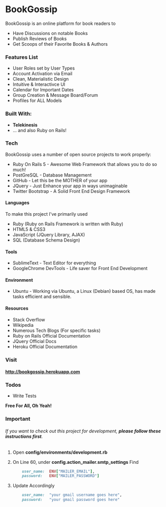 # BookGossip

BookGossip is an online platform for book readers to
  - Have Discussions on notable Books 
  - Publish Reviews of Books
  - Get Scoops of their Favorite Books & Authors

### Features List

  - User Roles set by User Types
  - Account Activation via Email
  - Clean, Materialistic Design
  - Intuitive & Interactivce UI
  - Calendar for Important Dates
  - Group Creation & Message Board/Forum
  - Profiles for ALL Models

### Built With:
  - **Telekinesis**
  - ... and also Ruby on Rails!

### Tech

BookGossip uses a number of open source projects to work properly:

* Ruby On Rails 5 - Awesome Web Framework that allows you to do so much!
* PostGreSQL - Database Management
* GitHub - Let this be the MOTHER of your app 
* JQuery - Just Enhance your app in ways unimaginable
* Twitter Bootstrap - A Solid Front End Design Framework 

#### Languages
To make this project I've primarily used
* Ruby (Ruby on Rails Framework is written with Ruby)
* HTML5 & CSS3
* JavaScript (JQuery Library, AJAX)
* SQL (Database Schema Design)

#### Tools
* SublimeText - Text Editor for everything
* GoogleChrome DevTools - Life saver for Front End Development

#### Environment
* Ubuntu - Working via Ubuntu, a Linux (Debian) based OS, has made tasks efficient and sensible.

#### Resources
* Stack Overflow 
* Wikipedia
* Numerous Tech Blogs (For specific tasks)
* Ruby on Rails Official Documentation
* JQuery Official Docs
* Heroku Official Documentation 

### Visit
#### <http://bookgossip.herokuapp.com>

### Todos
 - Write Tests

**Free For All, Oh Yeah!**

### Important
###### If you want to check out this project for development, **please follow these instructions first**.

1. Open **config/environments/development.rb**
2. On Line 60, under **config.action_mailer.smtp_settings** Find
    ```ruby
        user_name:  ENV["MAILER_EMAIL"],
        password:   ENV["MAILER_PASSWORD"]
    ```
   
3. Update Accordingly
    ```ruby
        user_name:  "your gmail username goes here",
        password:   "your gmail password goes here"
    ```

